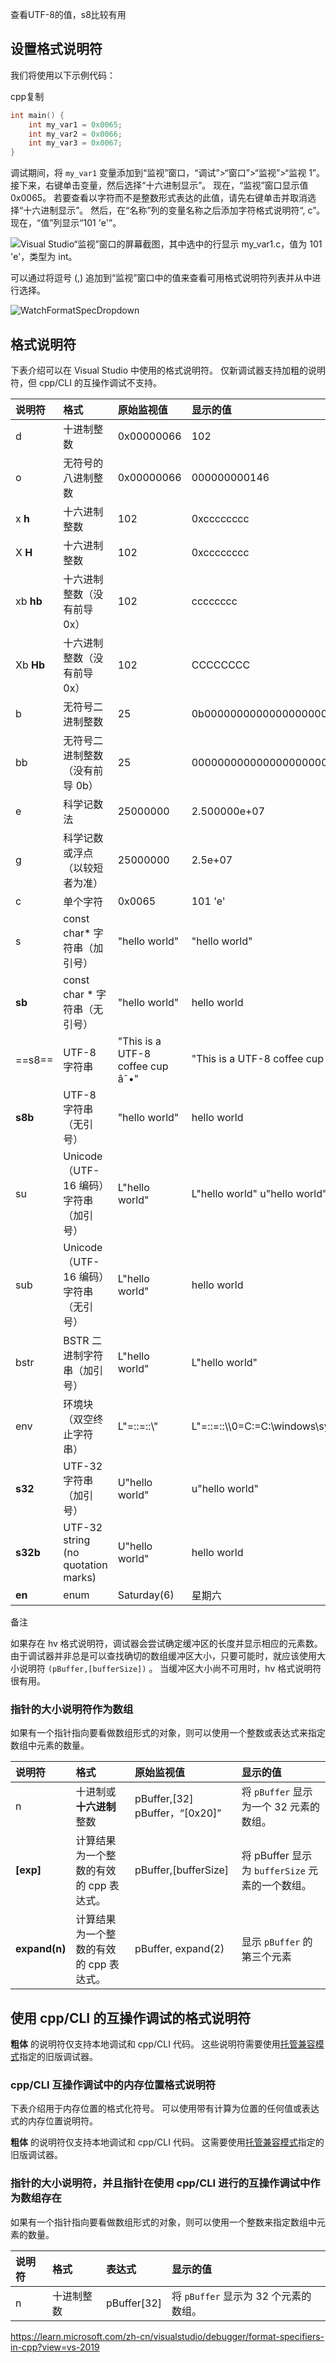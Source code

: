 查看UTF-8的值，s8比较有用

## 设置格式说明符

我们将使用以下示例代码：

cpp复制

```cpp
int main() {
    int my_var1 = 0x0065;
    int my_var2 = 0x0066;
    int my_var3 = 0x0067;
}
```

调试期间，将 `my_var1` 变量添加到“监视”窗口，“调试”>“窗口”>“监视”>“监视 1”。 接下来，右键单击变量，然后选择“十六进制显示”。 现在，“监视”窗口显示值 0x0065。 若要查看以字符而不是整数形式表达的此值，请先右键单击并取消选择“十六进制显示”。 然后，在“名称”列的变量名称之后添加字符格式说明符“, c”。 现在，“值”列显示“101 'e'”。

![Visual Studio“监视”窗口的屏幕截图，其中选中的行显示 my_var1.c，值为 101 'e'，类型为 int。](https://learn.microsoft.com/zh-cn/visualstudio/debugger/media/watchformatcplus1.png?view=vs-2019)



可以通过将逗号 (,) 追加到“监视”窗口中的值来查看可用格式说明符列表并从中进行选择。

![WatchFormatSpecDropdown](https://learn.microsoft.com/zh-cn/visualstudio/debugger/media/vs-2019/format-specs-cpp.png?view=vs-2019)



## 格式说明符

下表介绍可以在 Visual Studio 中使用的格式说明符。 仅新调试器支持加粗的说明符，但 cpp/CLI 的互操作调试不支持。

| 说明符     | 格式                                                         | 原始监视值                                  | 显示的值                                                   |
| :--------- | :----------------------------------------------------------- | :------------------------------------------ | :--------------------------------------------------------- |
| d          | 十进制整数                                                   | 0x00000066                                  | 102                                                        |
| o          | 无符号的八进制整数                                           | 0x00000066                                  | 000000000146                                               |
| x  **h**   | 十六进制整数                                                 | 102                                         | 0xcccccccc                                                 |
| X  **H**   | 十六进制整数                                                 | 102                                         | 0xcccccccc                                                 |
| xb  **hb** | 十六进制整数（没有前导 0x）                                  | 102                                         | cccccccc                                                   |
| Xb  **Hb** | 十六进制整数（没有前导 0x）                                  | 102                                         | CCCCCCCC                                                   |
| b          | 无符号二进制整数                                             | 25                                          | 0b00000000000000000000000000011001                         |
| bb         | 无符号二进制整数（没有前导 0b）                              | 25                                          | 00000000000000000000000000011001                           |
| e          | 科学记数法                                                   | 25000000                                    | 2.500000e+07                                               |
| g          | 科学记数或浮点（以较短者为准）                               | 25000000                                    | 2.5e+07                                                    |
| c          | 单个字符                                                     | 0x0065                                      | 101 'e'                                                    |
| s          | const char* 字符串（加引号）                                 |  "hello world"                    | "hello world"                                              |
| **sb**     | const char * 字符串（无引号）                                |  "hello world"                    | hello world                                                |
| ==s8==     | UTF-8 字符串                                                 |  "This is a UTF-8 coffee cup â˜•" | "This is a UTF-8 coffee cup ☕"                             |
| **s8b**    | UTF-8 字符串（无引号）                                       |  "hello world"                    | hello world                                                |
| su         | Unicode（UTF-16 编码）字符串（加引号）                       |  L"hello world"                   | L"hello world"  u"hello world"                             |
| sub        | Unicode（UTF-16 编码）字符串（无引号）                       |  L"hello world"                   | hello world                                                |
| bstr       | BSTR 二进制字符串（加引号）                                  |  L"hello world"                   | L"hello world"                                             |
| env        | 环境块（双空终止字符串）                                     |  L"=::=::\\"                      | L"=::=::\\\0=C:=C:\\windows\\system32\0ALLUSERSPROFILE=... |
| **s32**    | UTF-32 字符串（加引号）                                      |  U"hello world"                   | u"hello world"                                             |
| **s32b**   | UTF-32 string (no quotation marks)                           |  U"hello world"                   | hello world                                                |
| **en**     | enum                                                         | Saturday(6)                                 | 星期六                                                     |


 备注

如果存在 hv 格式说明符，调试器会尝试确定缓冲区的长度并显示相应的元素数。 由于调试器并非总是可以查找确切的数组缓冲区大小，只要可能时，就应该使用大小说明符 `(pBuffer,[bufferSize])` 。 当缓冲区大小尚不可用时，hv 格式说明符很有用。



### 指针的大小说明符作为数组

如果有一个指针指向要看做数组形式的对象，则可以使用一个整数或表达式来指定数组中元素的数量。

| 说明符        | 格式                                    | 原始监视值                      | 显示的值                                        |
| :------------ | :-------------------------------------- | :------------------------------ | :---------------------------------------------- |
| n             | 十进制或 **十六进制** 整数              | pBuffer,[32]  pBuffer，“[0x20]” | 将 `pBuffer` 显示为一个 32 元素的数组。         |
| **[exp]**     | 计算结果为一个整数的有效的 cpp 表达式。 | pBuffer,[bufferSize]            | 将 pBuffer 显示为 `bufferSize` 元素的一个数组。 |
| **expand(n)** | 计算结果为一个整数的有效的 cpp 表达式。 | pBuffer, expand(2)              | 显示 `pBuffer` 的第三个元素                     |



## 使用 cpp/CLI 的互操作调试的格式说明符

**粗体** 的说明符仅支持本地调试和 cpp/CLI 代码。 这些说明符需要使用[托管兼容模式](https://learn.microsoft.com/zh-cn/visualstudio/debugger/general-debugging-options-dialog-box?view=vs-2019)指定的旧版调试器。



### cpp/CLI 互操作调试中的内存位置格式说明符

下表介绍用于内存位置的格式化符号。 可以使用带有计算为位置的任何值或表达式的内存位置说明符。

**粗体** 的说明符仅支持本地调试和 cpp/CLI 代码。 这需要使用[托管兼容模式](https://learn.microsoft.com/zh-cn/visualstudio/debugger/general-debugging-options-dialog-box?view=vs-2019)指定的旧版调试器。



### 指针的大小说明符，并且指针在使用 cpp/CLI 进行的互操作调试中作为数组存在

如果有一个指针指向要看做数组形式的对象，则可以使用一个整数来指定数组中元素的数量。

| 说明符 | 格式       | 表达式      | 显示的值                              |
| :----- | :--------- | :---------- | :------------------------------------ |
| n      | 十进制整数 | pBuffer[32] | 将 `pBuffer` 显示为 32 个元素的数组。 |



https://learn.microsoft.com/zh-cn/visualstudio/debugger/format-specifiers-in-cpp?view=vs-2019